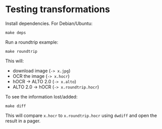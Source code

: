 # Testing transformations

Install dependencies. For Debian/Ubuntu:

    make deps

Run a roundtrip example:

    make roundtrip

This will:

* download image (`-> x.jpg`)
* OCR the image (`-> x.hocr`)
* hOCR -> ALTO 2.0 (`-> x.alto`)
* ALTO 2.0 -> hOCR (`-> x.roundtrip.hocr`)

To see the information lost/added:

    make diff

This will compare `x.hocr` to `x.roundtrip.hocr` using `dwdiff` and open the result in a pager.

